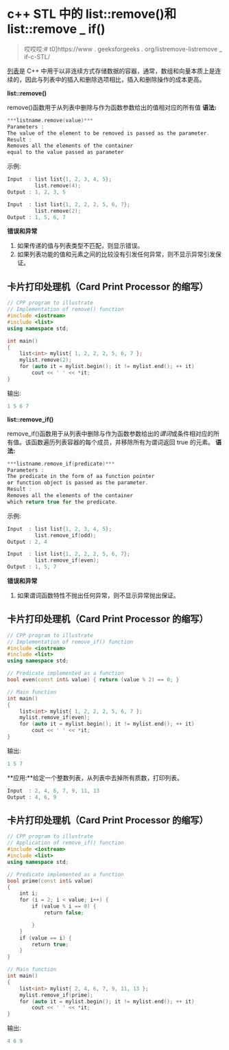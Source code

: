 # c++ STL 中的 list::remove()和 list::remove _ if()

> 哎哎哎:# t0]https://www . geeksforgeeks . org/listremove-listremove _ if-c-STL/

[列表](https://www.geeksforgeeks.org/list-cpp-stl/)是 C++ 中用于以非连续方式存储数据的容器，通常，数组和向量本质上是连续的，因此与列表中的插入和删除选项相比，插入和删除操作的成本更高。

**list::remove()**

remove()函数用于从列表中删除与作为函数参数给出的值相对应的所有值
**语法:**

```cpp
***listname.remove(value)***
Parameters :
The value of the element to be removed is passed as the parameter.
Result :
Removes all the elements of the container
equal to the value passed as parameter
```

示例:

```cpp
Input  : list list{1, 2, 3, 4, 5};
         list.remove(4);
Output : 1, 2, 3, 5

Input  : list list{1, 2, 2, 2, 5, 6, 7};
         list.remove(2);
Output : 1, 5, 6, 7
```

**错误和异常**

1.  如果传递的值与列表类型不匹配，则显示错误。
2.  如果列表功能的值和元素之间的比较没有引发任何异常，则不显示异常引发保证。

## 卡片打印处理机（Card Print Processor 的缩写）

```cpp
// CPP program to illustrate
// Implementation of remove() function
#include <iostream>
#include <list>
using namespace std;

int main()
{
    list<int> mylist{ 1, 2, 2, 2, 5, 6, 7 };
    mylist.remove(2);
    for (auto it = mylist.begin(); it != mylist.end(); ++ it)
        cout << ' ' << *it;
}
```

输出:

```cpp
1 5 6 7
```

**list::remove_if()**

remove_if()函数用于从列表中删除与作为函数参数给出的*谓词*或条件相对应的所有值。该函数遍历列表容器的每个成员，并移除所有为谓词返回 true 的元素。
**语法:**

```cpp
***listname.remove_if(predicate)***
Parameters :
The predicate in the form of aa function pointer
or function object is passed as the parameter.
Result :
Removes all the elements of the container
which return true for the predicate.
```

示例:

```cpp
Input  : list list{1, 2, 3, 4, 5};
         list.remove_if(odd);
Output : 2, 4

Input  : list list{1, 2, 2, 2, 5, 6, 7};
         list.remove_if(even);
Output : 1, 5, 7
```

**错误和异常**

1.  如果谓词函数特性不抛出任何异常，则不显示异常抛出保证。

## 卡片打印处理机（Card Print Processor 的缩写）

```cpp
// CPP program to illustrate
// Implementation of remove_if() function
#include <iostream>
#include <list>
using namespace std;

// Predicate implemented as a function
bool even(const int& value) { return (value % 2) == 0; }

// Main function
int main()
{
    list<int> mylist{ 1, 2, 2, 2, 5, 6, 7 };
    mylist.remove_if(even);
    for (auto it = mylist.begin(); it != mylist.end(); ++ it)
        cout << ' ' << *it;
}
```

输出:

```cpp
1 5 7
```

**应用:**给定一个整数列表，从列表中去掉所有质数，打印列表。

```cpp
Input  : 2, 4, 6, 7, 9, 11, 13
Output : 4, 6, 9
```

## 卡片打印处理机（Card Print Processor 的缩写）

```cpp
// CPP program to illustrate
// Application of remove_if() function
#include <iostream>
#include <list>
using namespace std;

// Predicate implemented as a function
bool prime(const int& value)
{
    int i;
    for (i = 2; i < value; i++) {
        if (value % i == 0) {
            return false;

        }
    }
    if (value == i) {
        return true;
    }
}

// Main function
int main()
{
    list<int> mylist{ 2, 4, 6, 7, 9, 11, 13 };
    mylist.remove_if(prime);
    for (auto it = mylist.begin(); it != mylist.end(); ++ it)
        cout << ' ' << *it;
}
```

输出:

```cpp
4 6 9
```